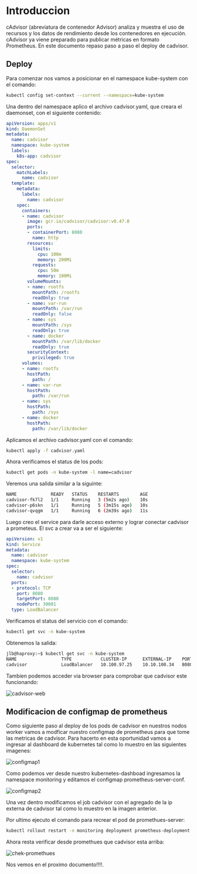 # Introduccion

cAdvisor (abreviatura de contenedor Advisor) analiza y muestra el uso de recursos y los datos de rendimiento desde los contenedores en ejecución. cAdvisor ya viene preparado para publicar métricas en formato Prometheus. En este documento repaso paso a paso el deploy de cadvisor. 

## Deploy 

Para comenzar nos vamos a posicionar en el namespace kube-system con el comando:

```bash
kubectl config set-context --current --namespace=kube-system
```

Una dentro del namespace aplico el archivo cadvisor.yaml, que creara el daemonset,  con el siguiente contenido:


```yaml
apiVersion: apps/v1
kind: DaemonSet
metadata:
  name: cadvisor
  namespace: kube-system
  labels:
    k8s-app: cadvisor
spec:
  selector:
    matchLabels:
      name: cadvisor
  template:
    metadata:
      labels:
        name: cadvisor
    spec:
      containers:
      - name: cadvisor
        image: gcr.io/cadvisor/cadvisor:v0.47.0
        ports:
        - containerPort: 8080
          name: http
        resources:
          limits:
            cpu: 100m
            memory: 200Mi
          requests:
            cpu: 50m
            memory: 100Mi
        volumeMounts:
        - name: rootfs
          mountPath: /rootfs
          readOnly: true
        - name: var-run
          mountPath: /var/run
          readOnly: false
        - name: sys
          mountPath: /sys
          readOnly: true
        - name: docker
          mountPath: /var/lib/docker
          readOnly: true
        securityContext:
          privileged: true
      volumes:
      - name: rootfs
        hostPath:
          path: /
      - name: var-run
        hostPath:
          path: /var/run
      - name: sys
        hostPath:
          path: /sys
      - name: docker
        hostPath:
          path: /var/lib/docker
```

Aplicamos el archivo cadvisor.yaml con el comando:

```bash
kubectl apply -f cadvisor.yaml
```

Ahora verificamos el status de los pods:

```bash
kubectl get pods -n kube-system -l name=cadvisor
```

Veremos una salida similar a  la siguinte:
```bash
NAME             READY   STATUS    RESTARTS        AGE
cadvisor-fk7l2   1/1     Running   3 (5m2s ago)    10s
cadvisor-p6skn   1/1     Running   5 (3m15s ago)   10s
cadvisor-qvqgm   1/1     Running   6 (2m39s ago)   11s
```

Luego creo el service para darle acceso externo y lograr conectar cadvisor a prometeus. El svc a crear va a ser el siguiente:

```yaml
apiVersion: v1
kind: Service
metadata:
  name: cadvisor
  namespace: kube-system
spec:
  selector:
    name: cadvisor
  ports:
  - protocol: TCP
    port: 8080
    targetPort: 8080
    nodePort: 30001  
  type: LoadBalancer
```

Verificamos el status del servicio con el comando:

```bash
kubectl get svc -n kube-system
```
Obtenemos la salida: 

```bash
jlb@haproxy:~$ kubectl get svc -n kube-system
NAME                 TYPE           CLUSTER-IP      EXTERNAL-IP    PORT(S)                  AGE
cadvisor             LoadBalancer   10.100.97.25    10.10.100.34   8080:31766/TCP          20s
```

Tambien podemos acceder via browser para comprobar que cadvisor este funcionando:


![cadvisor-web](https://github.com/jlbisconti/k8s-vanilla/assets/144631732/459e0be2-f7a8-41b6-ba60-b195a63ad7e8)


## Modificacion de configmap de prometheus

Como siguiente paso al deploy de los pods de cadvisor en nuestros nodos worker vamos a modficar nuestro configmap de prometheus para que tome las metricas de cadvisor. Para  hacerto en esta oportunidad vamos a ingresar al dashboard de kubernetes  tal como lo muestro en las siguientes imagenes:



![configmap1](https://github.com/jlbisconti/k8s-vanilla/assets/144631732/3d30de78-ee13-4007-84b6-1a20cd50b1ab)

Como podemos ver desde nuestro kubernetes-dashboad ingresamos la namespace monitoring y editamos el configmap prometheus-server-conf.


![configmap2](https://github.com/jlbisconti/k8s-vanilla/assets/144631732/c30bfed4-9716-48ed-b15b-8f7ed8cfdbfd)


Una vez dentro modificamos el job cadvisor con el agregado de la ip externa de cadvisor tal como lo muestro en la imagen anterior.

Por ultimo ejecuto el comando  para recrear el pod de promethues-server:

```bash
kubectl rollout restart -n monitoring deployment prometheus-deployment
```
Ahora resta verificar desde promethues que cadvisor esta arriba:


![chek-promethues](https://github.com/jlbisconti/k8s-vanilla/assets/144631732/e55c3490-fdd7-45f3-9efe-8fe445be8624)


Nos vemos en el proximo documento!!!!.









